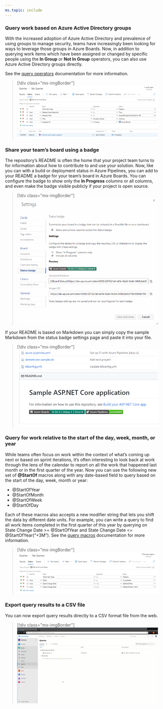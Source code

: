 ```yaml
---
ms.topic: include
---
```


### Query work based on Azure Active Directory groups

With the increased adoption of Azure Active Directory and prevalence of using groups to manage security, teams have increasingly been looking for ways to leverage those groups in Azure Boards. Now, in addition to querying work items which have been assigned or changed by specific people using the **In Group** or **Not In Group** operators, you can also use Azure Active Directory groups directly.

See the [query operators]( https://docs.microsoft.com/azure/devops/boards/queries/query-by-workflow-changes?view=azure-devops#team-or-group-membership-queries) documentation for more information.

> [!div class="mx-imgBorder"]
> ![Badge](../../_img/150_04.png "Query for work based")

### Share your team’s board using a badge

The repository’s README is often the home that your project team turns to for information about how to contribute to and use your solution. Now, like you can with a build or deployment status in Azure Pipelines, you can add to your README a badge for your team’s board in Azure Boards. You can configure the badge to show only the **In Progress** columns or all columns, and even make the badge visible publicly if your project is open source.

> [!div class="mx-imgBorder"]
> ![Badge](../../_img/150_29.png "Share your team's boards using badge")

If your README is based on Markdown you can simply copy the sample Markdown from the status badge settings page and paste it into your file.

> [!div class="mx-imgBorder"]
> ![Badge](../../_img/150_28.png "Badge in a README on GitHub")

### Query for work relative to the start of the day, week, month, or year

While teams often focus on work within the context of what’s coming up next or based on sprint iterations, it’s often interesting to look back at work through the lens of the calendar to report on all the work that happened last month or in the first quarter of the year. Now you can use the following new set of <strong>@StartOf</strong> macros along with any date-based field to query based on the start of the day, week, month or year:

* @StartOfYear
* @StartOfMonth
* @StartOfWeek
* @StartOfDay

Each of these macros also accepts a new modifier string that lets you shift the data by different date units. For example, you can write a query to find all work items completed in the first quarter of this year by querying on State Change Date >= @StartOfYear and State Change Date <= @StartOfYear(“+3M”). See the [query macros](https://docs.microsoft.com/azure/devops/boards/queries/query-operators-variables?view=azure-devops#query-macros-or-variables) documentation for more information.

> [!div class="mx-imgBorder"]
> ![Badge](../../_img/150_26.png "Query for work relative to the start of the day, week, month, or year" )

### Export query results to a CSV file

You can now export query results directly to a CSV format file from the web.

> [!div class="mx-imgBorder"]
> ![Badge](../../_img/150_31.gif "Export query results")
